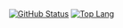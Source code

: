 <p align="center">
<!--   <p>
- 🥉 Achieved 3rd lace in the National Skills Competition (LKS) - IT Software Solution For Business.
  </p>
  <p>
- 🥇 Secured the 1st place position in the Skills Competition for West Java - IT Software Solution For Business.
  </p>
  <p>
- 🥈 Clinched a well-deserved 2nd place in another intense Skills Competition in West Java - IT Software Solution For Business.
  </p> -->
  <br/>
<div align="center">
    <a href="https://github.com/rmxburhan"><img alt="GitHub Status" src="https://github-readme-stats.vercel.app/api?username=rmxburhan&show_icons=true&theme=dark#gh-dark-mode-only"/></a>
    <a href="https://github.com/rmxburhan?tab=repositories"><img src="https://github-readme-stats.vercel.app/api/top-langs/?username=rmxburhan&layout=compact" alt="Top Lang"/></a>
</div>
</p> 
